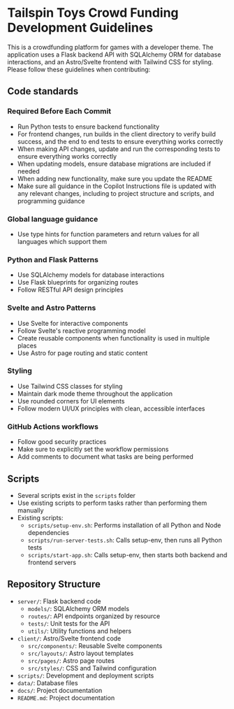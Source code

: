 # Tailspin Toys Crowd Funding Development Guidelines

This is a crowdfunding platform for games with a developer theme. The application uses a Flask backend API with SQLAlchemy ORM for database interactions, and an Astro/Svelte frontend with Tailwind CSS for styling. Please follow these guidelines when contributing:

## Code standards

### Required Before Each Commit

- Run Python tests to ensure backend functionality
- For frontend changes, run builds in the client directory to verify build success, and the end to end tests to ensure everything works correctly
- When making API changes, update and run the corresponding tests to ensure everything works correctly
- When updating models, ensure database migrations are included if needed
- When adding new functionality, make sure you update the README
- Make sure all guidance in the Copilot Instructions file is updated with any relevant changes, including to project structure and scripts, and programming guidance

### Global language guidance

- Use type hints for function parameters and return values for all languages which support them

### Python and Flask Patterns

- Use SQLAlchemy models for database interactions
- Use Flask blueprints for organizing routes
- Follow RESTful API design principles

### Svelte and Astro Patterns

- Use Svelte for interactive components
- Follow Svelte's reactive programming model
- Create reusable components when functionality is used in multiple places
- Use Astro for page routing and static content

### Styling

- Use Tailwind CSS classes for styling
- Maintain dark mode theme throughout the application
- Use rounded corners for UI elements
- Follow modern UI/UX principles with clean, accessible interfaces

### GitHub Actions workflows

- Follow good security practices
- Make sure to explicitly set the workflow permissions
- Add comments to document what tasks are being performed

## Scripts

- Several scripts exist in the `scripts` folder
- Use existing scripts to perform tasks rather than performing them manually
- Existing scripts:
    - `scripts/setup-env.sh`: Performs installation of all Python and Node dependencies
    - `scripts/run-server-tests.sh`: Calls setup-env, then runs all Python tests
    - `scripts/start-app.sh`: Calls setup-env, then starts both backend and frontend servers

## Repository Structure

- `server/`: Flask backend code
  - `models/`: SQLAlchemy ORM models
  - `routes/`: API endpoints organized by resource
  - `tests/`: Unit tests for the API
  - `utils/`: Utility functions and helpers
- `client/`: Astro/Svelte frontend code
  - `src/components/`: Reusable Svelte components
  - `src/layouts/`: Astro layout templates
  - `src/pages/`: Astro page routes
  - `src/styles/`: CSS and Tailwind configuration
- `scripts/`: Development and deployment scripts
- `data/`: Database files
- `docs/`: Project documentation
- `README.md`: Project documentation
